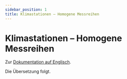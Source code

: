 ```yaml
---
sidebar_position: 1
title: Klimastationen – Homogene Messreihen
---
```


# Klimastationen – Homogene Messreihen

Zur [Dokumentation auf Englisch](https://opendatadocs.meteoswiss.ch/c-climate-data/c1-climate-stations_homogeneous).

Die Übersetzung folgt.
